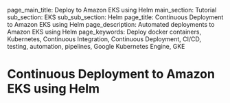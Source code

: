 page_main_title: Deploy to Amazon EKS using Helm
main_section: Tutorial
sub_section: EKS
sub_sub_section: Helm
page_title: Continuous Deployment to Amazon EKS using Helm
page_description: Automated deployments to Amazon EKS using Helm
page_keywords: Deploy docker containers, Kubernetes, Continuous Integration, Continuous Deployment, CI/CD, testing, automation, pipelines, Google Kubernetes Engine, GKE

# Continuous Deployment to Amazon EKS using Helm
